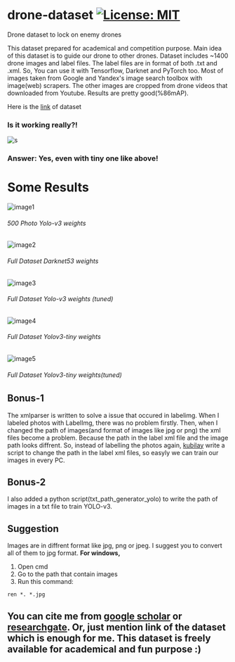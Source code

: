 # drone-dataset [![License: MIT](https://img.shields.io/badge/License-MIT-yellow.svg)](https://opensource.org/licenses/MIT)
Drone dataset to lock on enemy drones

This dataset prepared for academical and competition purpose. Main idea of this dataset is to guide our drone to other drones. Dataset includes ~1400 drone images and label files. The label files are in format of both .txt and .xml. So, You can use it with Tensorflow, Darknet and PyTorch too. Most of images taken from Google and Yandex's image search toolbox with image(web) scrapers. The other images are cropped from drone videos that downloaded from Youtube. Results are pretty good(%86mAP).


Here is the [link](https://www.kaggle.com/dasmehdixtr/drone-dataset-uav) of dataset
### Is it working really?!
  ![s](https://github.com/dasmehdix/drone-dataset/blob/master/example_yolo.gif)
### Answer: Yes, even with tiny one like above!
# Some Results
![image1](https://github.com/dasmehdix/drone-dataset/blob/master/results_of_yolo/chart1d2.png)
###### 500 Photo Yolo-v3 weights
![image2](https://github.com/dasmehdix/drone-dataset/blob/master/results_of_yolo/chart2d4.png)
###### Full Dataset Darknet53 weights
![image3](https://github.com/dasmehdix/drone-dataset/blob/master/results_of_yolo/chart3d5.png)
###### Full Dataset Yolo-v3 weights (tuned)
![image4](https://github.com/dasmehdix/drone-dataset/blob/master/results_of_yolo/chart4d6.png)
###### Full Dataset Yolov3-tiny weights
![image5](https://github.com/dasmehdix/drone-dataset/blob/master/results_of_yolo/chart5d9.png)
###### Full Dataset Yolov3-tiny weights(tuned)
## Bonus-1
The xmlparser is written to solve a issue that occured in labelimg. When I labeled photos with LabelImg, there was no problem firstly. Then, when I changed the path of images(and format of images like jpg or png) the xml files become a problem. Because the path in the label xml file and the image path looks diffrent. So, instead of labelling the photos again, [kubilay](https://github.com/kubilaysalih) write a script to change the path in the label xml files, so easyly we can train our images in every PC.


## Bonus-2

I also added a python script(txt_path_generator_yolo) to write the path of images in a txt file to train YOLO-v3.

## Suggestion
Images are in diffrent format like jpg, png or jpeg. I suggest you to convert all of them to jpg format.
**For windows,**

1.  Open cmd
2.  Go to the path that contain images
3.  Run this command:
```
ren *. *.jpg
```

## You can cite me from [google scholar](https://scholar.google.com/citations?user=aqPpehwAAAAJ&hl=tr) or [researchgate](https://www.researchgate.net/profile/Mehdi-Oezel). Or, just mention link of the dataset which is enough for me. This dataset is freely available for academical and fun purpose :)
